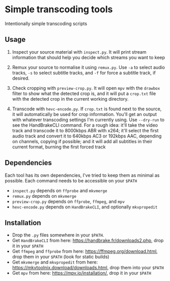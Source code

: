 # Simple transcoding tools

Intentionally simple transcoding scripts

## Usage

1. Inspect your source material with `inspect.py`. It will print stream information that should help you decide which streams you want to keep

1. Remux your source to normalise it using `remux.py`. Use `-a` to select audio tracks, `-s` to select subtitle tracks, and `-f` for force a subtitle track, if desired. 

1. Check cropping with `preview-crop.py`. It will open `mpv` with the `drawbox` filter to show what the detected crop is, and it will put a `crop.txt` file with the detected crop in the current working directory.

1. Transcode with `hevc-encode.py`. If `crop.txt` is found next to the source, it will automatically be used for crop information. You'll get an output with whatever transcoding settings I'm currently using. Use `--dry-run` to see the HandBrakeCLI command. For a rough idea: it'll take the video track and transcode it to 8000kbps ABR with x264; it'll select the first audio track and convert it to 640kbps AC3 or 192kbps AAC, depending on channels, copying if possible; and it will add all subtitles in their current format, burning the first forced track

## Dependencies

Each tool has its own dependencies, I've tried to keep them as minimal as possible. Each command needs to be accessible on your `$PATH`

 - `inspect.py` depends on `ffprobe` and `mkvmerge`
 - `remux.py` depends on `mkvmerge`
 - `preview-crop.py` depends on `ffprobe`, `ffmpeg`, and `mpv`
 - `hevc-encode.py` depends on `HandBrakeCLI`, and optionally `mkvpropedit`

 ## Installation

 - Drop the `.py` files somewhere in your `$PATH`.
 - Get `HandBrakeCLI` from here: https://handbrake.fr/downloads2.php, drop it in your `$PATH`
 - Get `ffmpeg` and `ffprobe` from here: https://ffmpeg.org/download.html, drop them in your `$PATH` (look for static builds)
 - Get `mkvmerge` and `mkvpropedit` from here: https://mkvtoolnix.download/downloads.html, drop them into your `$PATH`
 - Get `mpv` from here: https://mpv.io/installation/, drop it in your `$PATH`